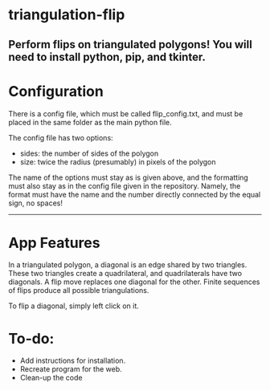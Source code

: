 # triangulation-flip

Perform flips on triangulated polygons!
You will need to install python, pip, and tkinter.
---------------------------------------------------

# Configuration

There is a config file, which must be called flip_config.txt, and must be placed in the same folder as the main python file.

The config file has two options:

- sides: the number of sides of the polygon
- size: twice the radius (presumably) in pixels of the polygon

The name of the options must stay as is given above, and the formatting must also stay as in the config file given in the repository. 
Namely, the format must have the name and the number directly connected by the equal sign, no spaces!

------------------------------------------

# App Features

In a triangulated polygon, a diagonal is an edge shared by two triangles. These two triangles create a quadrilateral, and quadrilaterals have two diagonals. A flip move replaces one diagonal for the other. Finite sequences of flips produce all possible triangulations.

To flip a diagonal, simply left click on it.

# To-do:
- Add instructions for installation.
- Recreate program for the web.
- Clean-up the code
